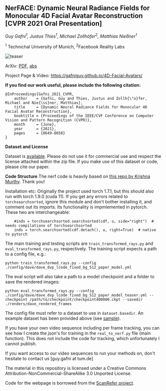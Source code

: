## NerFACE: Dynamic Neural Radiance Fields for Monocular 4D Facial Avatar Reconstruction [CVPR 2021 Oral Presentation]

*Guy Gafni<sup>1</sup>, Justus Thies<sup>1</sup>, Michael Zollhöfer<sup>2</sup>, Matthias Nießner<sup>1</sup>*

<sup>1</sup> Technichal University of Munich, <sup>2</sup>Facebook Reality Labs

![teaser](https://justusthies.github.io/posts/nerface/teaser.jpg)

ArXiv:  <a href="https://arxiv.org/pdf/2012.03065">PDF</a>,  <a href="https://arxiv.org/abs/2012.03065">abs</a>

Project Page & Video: <a href="https://gafniguy.github.io/4D-Facial-Avatars/">https://gafniguy.github.io/4D-Facial-Avatars/</a>


**If you find our work useful, please include the following citation:**


```
@InProceedings{Gafni_2021_CVPR,
    author    = {Gafni, Guy and Thies, Justus and Zollh{\"o}fer, Michael and Nie{\ss}ner, Matthias},
    title     = {Dynamic Neural Radiance Fields for Monocular 4D Facial Avatar Reconstruction},
    booktitle = {Proceedings of the IEEE/CVF Conference on Computer Vision and Pattern Recognition (CVPR)},
    month     = {June},
    year      = {2021},
    pages     = {8649-8658}
}
```

**Dataset and License**

Dataset is <a  href="https://syncandshare.lrz.de/getlink/fiBTHis1fS8Zxqd55XCAjjG8/nerface_dataset.zip">available</a>.
Please do not use it for commercial use and respect the license attached within the zip file. If you make use of this dataset or code, please cite our paper. 


**Code Structure**
The nerf code is heavily based on <a  href="https://github.com/krrish94/nerf-pytorch">this repo by Krishna Murthy</a>. Thank you!

Installation etc:
Originally the project used torch 1.7.1, but this should also run with torch 1.9.0 (cuda 11).
If you get any errors related to `torchsearchsorted`, ignore this module and don't bother installing it, and comment out its imports. Its functionality is impmlemented in pytorch.
These two are interchangeable:
```
    #inds = torchsearchsorted.searchsorted(cdf, u, side="right")  # needs compilationo of torchsearchsorted
    inds = torch.searchsorted(cdf.detach(), u, right=True)  # native to pytorch 
```

The main training and testing scripts are `train_transformed_rays.py` and `eval_transformed_rays.py`, respectively.
The training script expects a path to a config file, e.g.:

`python train_transformed_rays.py --config ./config/dave/dave_dvp_lcode_fixed_bg_512_paper_model.yml`

The eval script will also take a path to a model checkpoint and a folder to save the rendered images:

`python eval_transformed_rays.py --config ./config/dave/dave_dvp_lcode_fixed_bg_512_paper_model_teaser.yml --checkpoint /path/to/checkpoint/checkpoint400000.ckpt --savedir ./renders/dave_rendered_frames`

The config file must refer to a dataset to use in `dataset.basedir`. An example dataset has been provided above (see <a  href="https://github.com/gafniguy/4D-Facial-Avatars/issues/2">sample</a>). 

If you have your own video sequence including per frame tracking, you can see how I create the json's for training in the `real_to_nerf.py` file (main function). This does not include the code for tracking, which unfortunately I cannot publish. 


If you want access to our video sequences to run your methods on, don't hesitate to contact us [guy.gafni at tum.de]

The material in this repository is licensed under a Creative Commons Attribution-NonCommercial-ShareAlike 3.0 Unported License.

Code for the webpage is borrowed from the <a href="https://github.com/daveredrum/ScanRefer">ScanRefer project</a>.
